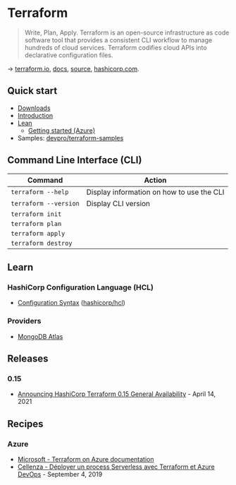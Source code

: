 # Terraform

> Write, Plan, Apply. Terraform is an open-source infrastructure as code software tool that provides a consistent CLI workflow to manage hundreds of cloud services. Terraform codifies cloud APIs into declarative configuration files.

→ [terraform.io](https://www.terraform.io/), [docs](https://www.terraform.io/docs/index.html), [source](https://github.com/hashicorp/terraform), [hashicorp.com](https://www.hashicorp.com/products/terraform/).

## Quick start

- [Downloads](https://www.terraform.io/downloads.html)
- [Introduction](https://www.terraform.io/intro/index.html)
- [Lean](https://learn.hashicorp.com/terraform)
  - [Getting started (Azure)](https://learn.hashicorp.com/tutorials/terraform/infrastructure-as-code?in=terraform/azure-get-started)
- Samples: [devpro/terraform-samples](https://github.com/devpro/terraform-samples)

## Command Line Interface (CLI)

Command | Action
------- | ------
`terraform --help` | Display information on how to use the CLI
`terraform --version` | Display CLI version
`terraform init` | 
`terraform plan` | 
`terraform apply` | 
`terraform destroy` | 

## Learn

### HashiCorp Configuration Language (HCL)

- [Configuration Syntax](https://www.terraform.io/docs/configuration/syntax.html) ([hashicorp/hcl](https://github.com/hashicorp/hcl))

### Providers

- [MongoDB Atlas](https://github.com/terraform-providers/terraform-provider-mongodbatlas)

## Releases

### 0.15

- [Announcing HashiCorp Terraform 0.15 General Availability](https://www.hashicorp.com/blog/announcing-hashicorp-terraform-0-15-general-availability) - April 14, 2021

## Recipes

### Azure

- [Microsoft - Terraform on Azure documentation](https://docs.microsoft.com/en-us/azure/developer/terraform/)
- [Cellenza - Déployer un process Serverless avec Terraform et Azure DevOps](https://blog.cellenza.com/devops/deployer-un-process-serverless-avec-terraform-et-azure-devops/) - September 4, 2019
